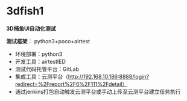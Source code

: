 # 3dfish1
**3D捕鱼UI自动化测试**

**测试框架**：
python3+poco+airtest

- 环境部署：python3
- 开发工具：airtestIED
- 测试代码托管平台：GitLab
- 集成工具：云测平台（http://192.168.10.186:8888/login?redirect=%2Freport%2F6%2F111%2Fdetail）
- 通过jenkins打包自动触发云测平台或手动上传至云测平台建立任务执行
